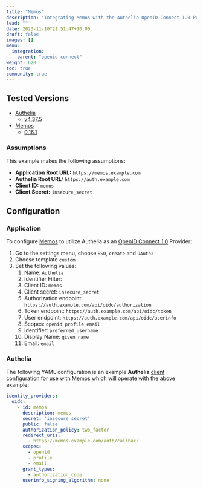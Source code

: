 ```yaml
---
title: "Memos"
description: "Integrating Memos with the Authelia OpenID Connect 1.0 Provider."
lead: ""
date: 2023-11-10T21:51:47+10:00
draft: false
images: []
menu:
  integration:
    parent: "openid-connect"
weight: 620
toc: true
community: true
---
```


## Tested Versions

* [Authelia]
  * [v4.37.5](https://github.com/authelia/authelia/releases/tag/v4.37.5)
* [Memos](https://github.com/usememos/memos)
  * [0.16.1](https://github.com/usememos/memos/tree/v0.16.1)

### Assumptions

This example makes the following assumptions:

* __Application Root URL:__ `https://memos.example.com`
* __Authelia Root URL:__ `https://auth.example.com`
* __Client ID:__ `memos`
* __Client Secret:__ `insecure_secret`


## Configuration

### Application

To configure [Memos](https://github.com/usememos/memos) to utilize Authelia as an [OpenID Connect 1.0] Provider:

1. Go to the settings menu, choose `SSO`, `create` and `OAuth2`
2. Choose template `custom`
3. Set the following values:
   1. Name: `Authelia`
   2. Identifier Filter: 	
   3. Client ID: `memos`
   4. Client secret: `insecure_secret`
   5. Authorization endpoint: 	`https://auth.example.com/api/oidc/authorization`
   6. Token endpoint: 	`https://auth.example.com/api/oidc/token`
   7. User endpoint: 	`https://auth.example.com/api/oidc/userinfo`
   8. Scopes: 	`openid profile email`
   10. Identifier: 	`preferred_username`
   11. Display Name: 	`given_name`
   12. Email: 	`email`


### Authelia

The following YAML configuration is an example __Authelia__
[client configuration](../../../configuration/identity-providers/openid-connect/clients.md) for use with [Memos](https://github.com/usememos/memos)
which will operate with the above example:

```yaml
identity_providers:
  oidc:
    - id: memos
      description: memos
      secret: 'insecure_secret'
      public: false
      authorization_policy: two_factor
      redirect_uris:
        - https://memos.example.com/auth/callback
      scopes:
        - openid
        - profile
        - email
      grant_types:
        - authorization_code
      userinfo_signing_algorithm: none
```

[Authelia]: https://www.authelia.com
[Memos]: https://github.com/usememos/memos
[OpenID Connect 1.0]: ../../openid-connect/introduction.md
